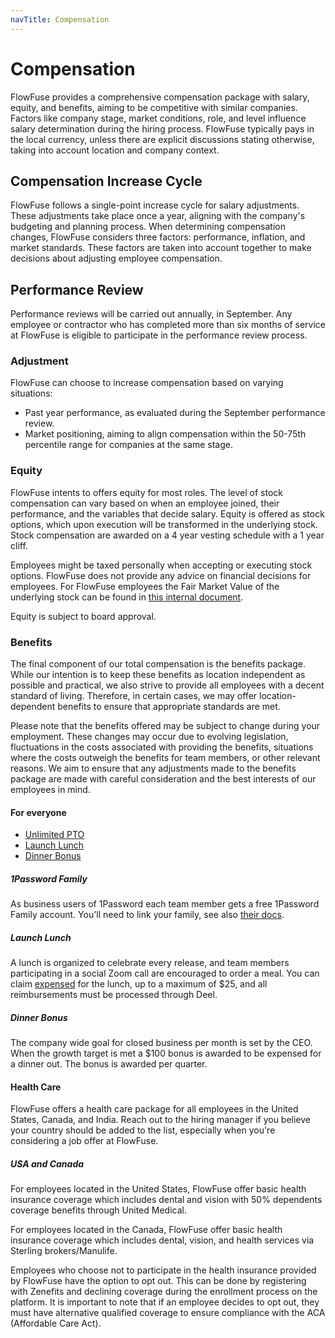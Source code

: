 ```yaml
---
navTitle: Compensation
---
```


# Compensation

FlowFuse provides a comprehensive compensation package with salary, equity,
and benefits, aiming to be competitive with similar companies. Factors like
company stage, market conditions, role, and level influence salary
determination during the hiring process. FlowFuse typically pays in the local
currency, unless there are explicit discussions stating otherwise, taking
into account location and company context.

## Compensation Increase Cycle

FlowFuse follows a single-point increase cycle for salary adjustments. These
adjustments take place once a year, aligning with the company's budgeting
and planning process. When determining compensation changes, FlowFuse considers
three factors: performance, inflation, and market standards. These factors are
taken into account together to make decisions about adjusting employee compensation.

## Performance Review

Performance reviews will be carried out annually, in September. Any employee or
contractor who has completed more than six months of service at FlowFuse is eligible
to participate in the performance review process.

### Adjustment

FlowFuse can choose to increase compensation based on varying situations:
- Past year performance, as evaluated during the September performance review.
- Market positioning, aiming to align compensation within the 50-75th percentile range for companies at the same stage.

### Equity

FlowFuse intents to offers equity for most roles. The level of stock compensation
can vary based on when an employee joined, their performance, and the variables
that decide salary. Equity is offered as stock options, which upon
execution will be transformed in the underlying stock. Stock compensation are
awarded on a 4 year vesting schedule with a 1 year cliff.

Employees might be taxed personally when accepting or executing stock options.
FlowFuse does not provide any advice on financial decisions for employees. For
FlowFuse employees the Fair Market Value of the underlying stock can be found
in [this internal document](https://docs.google.com/document/d/1_DmqzQ5rmjYHlBvF5owJpj3JVR_BlJUg_S-pwfRtA5g).

Equity is subject to board approval.

### Benefits

The final component of our total compensation is the benefits package. While our intention is to keep these benefits as location independent as possible and practical, we also strive to provide all employees with a decent standard of living. Therefore, in certain cases, we may offer location-dependent benefits to ensure that appropriate standards are met. 

Please note that the benefits offered may be subject to change during your employment. These changes may occur due to evolving legislation, fluctuations in the costs associated with providing the benefits, situations where the costs outweigh the benefits for team members, or other relevant reasons. We aim to ensure that any adjustments made to the benefits package are made with careful consideration and the best interests of our employees in mind.

#### For everyone

- [Unlimited PTO](./leave#holiday-policy)
- [Launch Lunch](../development/releases/process#launch-lunch)
- [Dinner Bonus](#dinner-bonus)

##### 1Password Family

As business users of 1Password each team member gets a free 1Password Family
account. You'll need to link your family, see also [their docs](https://support.1password.com/link-family/).

##### Launch Lunch

A lunch is organized to celebrate every release, and team members participating in a social Zoom call are encouraged to order a meal. You can claim [expensed](./expenses) for the lunch, up to a maximum of $25, and all reimbursements must be processed through Deel.

##### Dinner Bonus

The company wide goal for closed business per month is set by the CEO. When the
growth target is met a $100 bonus is awarded to be expensed for a dinner out.
The bonus is awarded per quarter.

#### Health Care

FlowFuse offers a health care package for all employees in the United States, Canada, and India. Reach out to the hiring manager if you believe your country should be
added to the list, especially when you're considering a job offer at FlowFuse.

##### USA and Canada

For employees located in the United States, FlowFuse offer basic health insurance coverage which includes dental and vision with 50% dependents coverage benefits through United Medical.

For employees located in the Canada, FlowFuse offer basic health insurance coverage which includes dental, vision, and health services via Sterling brokers/Manulife.  

Employees who choose not to participate in the health insurance provided by FlowFuse have the option to opt out. This can be done by registering with Zenefits and declining coverage during the enrollment process on the platform. It is important to note that if an employee decides to opt out, they must have alternative qualified coverage to ensure compliance with the ACA (Affordable Care Act).
